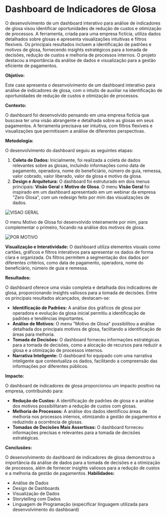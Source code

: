 # Dashboard de Indicadores de Glosa

O desenvolvimento de um dashboard interativo para análise de indicadores de glosa visou identificar oportunidades de redução de custos e otimização de processos. A ferramenta, criada para uma empresa fictícia, utiliza dados detalhados sobre glosas e apresenta visualizações intuitivas e filtros flexíveis. Os principais resultados incluem a identificação de padrões e motivos de glosa, fornecendo insights estratégicos para a tomada de decisões, redução de custos e melhoria de processos internos. O projeto destacou a importância da análise de dados e visualização para a gestão eficiente de pagamentos.

**Objetivo:**

Este case apresenta o desenvolvimento de um dashboard interativo para análise de indicadores de glosa, com o intuito de auxiliar na identificação de oportunidades de redução de custos e otimização de processos.

**Contexto:**

O dashboard foi desenvolvido pensando em uma empresa fictícia que buscava ter uma visão abrangente e detalhada sobre as glosas em seus pagamentos. A ferramenta precisava ser intuitiva, com filtros flexíveis e visualizações que permitissem a análise de diferentes perspectivas.

**Metodologia:**

O desenvolvimento do dashboard seguiu as seguintes etapas:

1. **Coleta de Dados:** Inicialmente, foi realizada a coleta de dados relevantes sobre as glosas, incluindo informações como data de pagamento, operadora, nome do beneficiário, número de guia, remessa, valor cobrado, valor liberado, valor da glosa e motivo da glosa.
2. **Design e Arquitetura:** O dashboard foi estruturado em dois menus principais: **Visão Geral** e **Motivo de Glosa**. O menu **Visão Geral** foi inspirado em um dashboard apresentado em um webinar da empresa "Zero Glosa", com um redesign feito por mim das visualizações de dados.

 ![VISAO GERAL](https://chrome-crabapple-e07.notion.site/image/https%3A%2F%2Fprod-files-secure.s3.us-west-2.amazonaws.com%2F29ecadbd-ece1-4339-9bb9-3123abde53f4%2F5d5d4a30-7ccf-42d5-b4c9-c6c4a02e2261%2Fglosa_1.png?table=block&id=a0200002-202c-4159-ab4d-c9d5ad215324&spaceId=29ecadbd-ece1-4339-9bb9-3123abde53f4&width=1420&userId=&cache=v2)

 O menu Motivo de Glosa foi desenvolvido inteiramente por mim, para complementar o primeiro, focando na análise dos motivos de glosa.

  ![POR MOTIVO](https://chrome-crabapple-e07.notion.site/image/https%3A%2F%2Fprod-files-secure.s3.us-west-2.amazonaws.com%2F29ecadbd-ece1-4339-9bb9-3123abde53f4%2F279f9373-12aa-4d55-8f1d-7d40c688cb4b%2Fglosa_2.png?table=block&id=1b24ecca-0cc5-4511-b50c-874277f4b9f9&spaceId=29ecadbd-ece1-4339-9bb9-3123abde53f4&width=1420&userId=&cache=v2)

**Visualização e Interatividade:** O dashboard utiliza elementos visuais como cartões, gráficos e filtros interativos para apresentar os dados de forma clara e organizada. Os filtros permitem a segmentação dos dados por diferentes critérios, como data de pagamento, operadora, nome do beneficiário, número de guia e remessa.

**Resultados:**

O dashboard oferece uma visão completa e detalhada dos indicadores de glosa, proporcionando insights valiosos para a tomada de decisões. Entre os principais resultados alcançados, destacam-se:

- **Identificação de Padrões:** A análise dos gráficos de glosa por operadora e evolução da glosa inicial permitiu a identificação de padrões e tendências importantes.
- **Análise de Motivos:** O menu "Motivo de Glosa" possibilitou a análise detalhada dos principais motivos de glosa, facilitando a identificação de áreas para melhoria.
- **Tomada de Decisões:** O dashboard forneceu informações estratégicas para a tomada de decisões, como a alocação de recursos para reduzir a glosa e a otimização de processos internos.
- **Narrativa Inteligente:** O dashboard foi equipado com uma narrativa inteligente que contextualiza os dados, facilitando a compreensão das informações por diferentes públicos.

**Impacto:**

O dashboard de indicadores de glosa proporcionou um impacto positivo na empresa, contribuindo para:
- **Redução de Custos:** A identificação de padrões de glosa e a análise dos motivos possibilitaram a redução de custos com glosas.
- **Melhoria de Processos:** A análise dos dados identificou áreas de melhoria nos processos internos, otimizando a gestão de pagamentos e reduzindo a ocorrência de glosas.
- **Tomadas de Decisões Mais Assertivas:** O dashboard forneceu informações precisas e relevantes para a tomada de decisões estratégicas.

**Conclusões:**

O desenvolvimento do dashboard de indicadores de glosa demonstrou a importância da análise de dados para a tomada de decisões e a otimização de processos, além de fornecer insights valiosos para a redução de custos e a melhoria da gestão de pagamentos.
**Habilidades:**

- Análise de Dados
- Design de Dashboards
- Visualização de Dados
- Storytelling com Dados
- Linguagem de Programação (especificar linguagem utilizada para desenvolvimento do dashboard)
